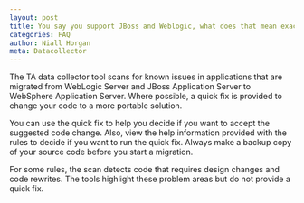 ```yaml
---
layout: post
title: You say you support JBoss and Weblogic, what does that mean exactly?
categories: FAQ
author: Niall Horgan
meta: Datacollector
---
```


The TA data collector tool scans for known issues in applications that are migrated from WebLogic Server and JBoss Application Server to WebSphere Application Server. Where possible, a quick fix is provided to change your code to a more portable solution. 

You can use the quick fix to help you decide if you want to accept the suggested code change. Also, view the help information provided with the rules to decide if you want to run the quick fix. Always make a backup copy of your source code before you start a migration. 

For some rules, the scan detects code that requires design changes and code rewrites. The tools highlight these problem areas but do not provide a quick fix.
